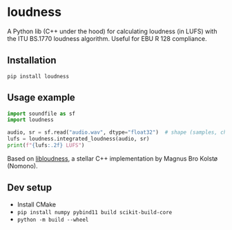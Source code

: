 # loudness

A Python lib (C++ under the hood) for calculating loudness (in LUFS) with the ITU BS.1770 loudness algorithm. Useful for EBU R 128 compliance.

## Installation

`pip install loudness`

## Usage example

```python
import soundfile as sf
import loudness

audio, sr = sf.read("audio.wav", dtype="float32")  # shape (samples, channels)
lufs = loudness.integrated_loudness(audio, sr)
print(f"{lufs:.2f} LUFS")
```

Based on [libloudness](https://github.com/nomonosound/libloudness), a stellar C++ implementation by Magnus Bro Kolstø (Nomono).

## Dev setup

* Install CMake
* `pip install numpy pybind11 build scikit-build-core`
* `python -m build --wheel`
